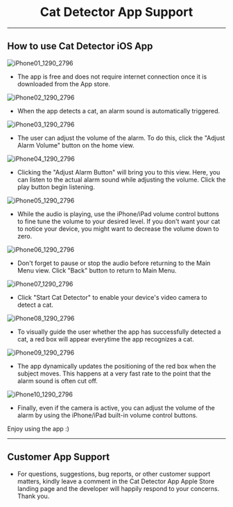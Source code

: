 <h1 align="center">Cat Detector App Support</h1>

******
## How to use Cat Detector iOS App

![iPhone01_1290_2796](https://github.com/boyfriendnibluefairy/boyfriendnibluefairy.github.io/assets/30497886/e99be1f1-5e8c-422f-8fe1-7bf21e789638)

* The app is free and does not require internet connection once it is downloaded from the App store.


![iPhone02_1290_2796](https://github.com/boyfriendnibluefairy/boyfriendnibluefairy.github.io/assets/30497886/ed63de32-5295-4964-b82d-775e8befca4d)

* When the app detects a cat, an alarm sound is automatically triggered.


![iPhone03_1290_2796](https://github.com/boyfriendnibluefairy/boyfriendnibluefairy.github.io/assets/30497886/39e9ad1f-0acb-4656-9d5c-ea6e04b76d10)

* The user can adjust the volume of the alarm. To do this, click the "Adjust Alarm Volume" button on the home view.


![iPhone04_1290_2796](https://github.com/boyfriendnibluefairy/boyfriendnibluefairy.github.io/assets/30497886/4ddccca3-7968-4514-85f0-db9d90a34658)

* Clicking the "Adjust Alarm Button" will bring you to this view. Here, you can listen to the actual alarm sound while adjusting the volume. Click the play button begin listening.


![iPhone05_1290_2796](https://github.com/boyfriendnibluefairy/boyfriendnibluefairy.github.io/assets/30497886/b53fb000-1ac5-4973-9a76-0cf50fce59cc)

* While the audio is playing, use the iPhone/iPad volume control buttons to fine tune the volume to your desired level. If you don't want your cat to notice your device, you might want to decrease the volume down to zero.


![iPhone06_1290_2796](https://github.com/boyfriendnibluefairy/boyfriendnibluefairy.github.io/assets/30497886/6eebdc2c-741f-418c-98da-3d88bbe98699)

* Don't forget to pause or stop the audio before returning to the Main Menu view. Click "Back" button to return to Main Menu.


![iPhone07_1290_2796](https://github.com/boyfriendnibluefairy/boyfriendnibluefairy.github.io/assets/30497886/deca38b1-7d0b-497d-853a-2b673e77320c)

* Click "Start Cat Detector" to enable your device's video camera to detect a cat.


![iPhone08_1290_2796](https://github.com/boyfriendnibluefairy/boyfriendnibluefairy.github.io/assets/30497886/9c2a5cdc-8baa-4972-beea-594ba6fef3b6)

* To visually guide the user whether the app has successfully detected a cat, a red box will appear everytime the app recognizes a cat.


![iPhone09_1290_2796](https://github.com/boyfriendnibluefairy/boyfriendnibluefairy.github.io/assets/30497886/7cc723f6-51c4-46e0-9cdf-fd2bddd1d844)

* The app dynamically updates the positioning of the red box when the subject moves. This happens at a very fast rate to the point that the alarm sound is often cut off.


![iPhone10_1290_2796](https://github.com/boyfriendnibluefairy/boyfriendnibluefairy.github.io/assets/30497886/b61cba5f-8456-439a-8ebc-b51d59f7b517)

* Finally, even if the camera is active, you can adjust the volume of the alarm by using the iPhone/iPad built-in volume control buttons.

Enjoy using the app :)


******
## Customer App Support

* For questions, suggestions, bug reports, or other customer support matters, kindly leave a comment in the Cat Detector App Apple Store landing page and the developer will happily respond to your concerns. Thank you.


































